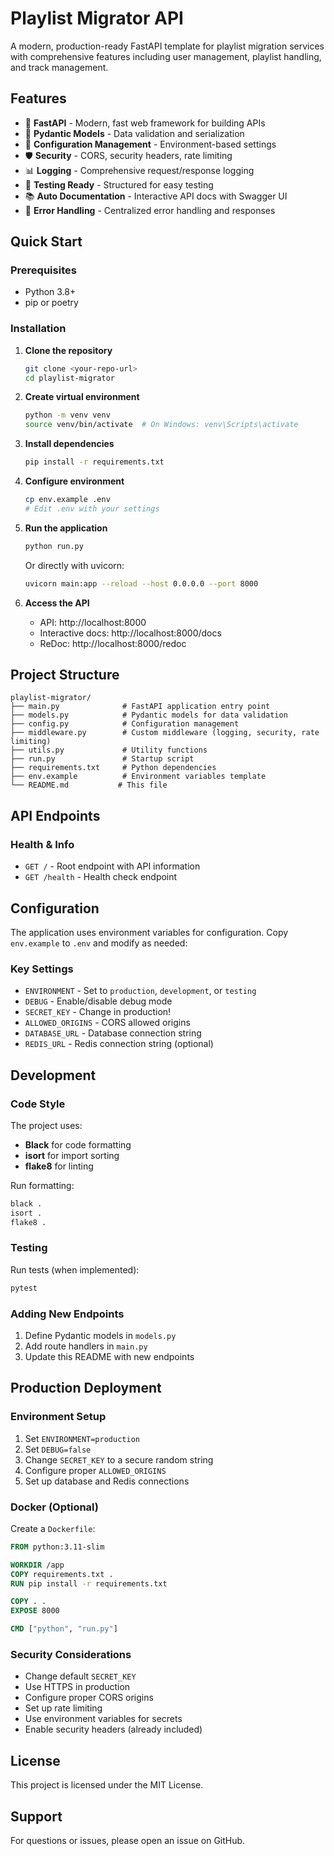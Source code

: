 # Playlist Migrator API

A modern, production-ready FastAPI template for playlist migration services with comprehensive features including user management, playlist handling, and track management.

## Features

- 🚀 **FastAPI** - Modern, fast web framework for building APIs
- 📝 **Pydantic Models** - Data validation and serialization
- 🔧 **Configuration Management** - Environment-based settings
- 🛡️ **Security** - CORS, security headers, rate limiting
- 📊 **Logging** - Comprehensive request/response logging
- 🧪 **Testing Ready** - Structured for easy testing
- 📚 **Auto Documentation** - Interactive API docs with Swagger UI
- 🔄 **Error Handling** - Centralized error handling and responses

## Quick Start

### Prerequisites

- Python 3.8+
- pip or poetry

### Installation

1. **Clone the repository**
   ```bash
   git clone <your-repo-url>
   cd playlist-migrator
   ```

2. **Create virtual environment**
   ```bash
   python -m venv venv
   source venv/bin/activate  # On Windows: venv\Scripts\activate
   ```

3. **Install dependencies**
   ```bash
   pip install -r requirements.txt
   ```

4. **Configure environment**
   ```bash
   cp env.example .env
   # Edit .env with your settings
   ```

5. **Run the application**
   ```bash
   python run.py
   ```

   Or directly with uvicorn:
   ```bash
   uvicorn main:app --reload --host 0.0.0.0 --port 8000
   ```

6. **Access the API**
   - API: http://localhost:8000
   - Interactive docs: http://localhost:8000/docs
   - ReDoc: http://localhost:8000/redoc

## Project Structure

```
playlist-migrator/
├── main.py              # FastAPI application entry point
├── models.py            # Pydantic models for data validation
├── config.py            # Configuration management
├── middleware.py        # Custom middleware (logging, security, rate limiting)
├── utils.py             # Utility functions
├── run.py               # Startup script
├── requirements.txt     # Python dependencies
├── env.example          # Environment variables template
└── README.md           # This file
```

## API Endpoints

### Health & Info
- `GET /` - Root endpoint with API information
- `GET /health` - Health check endpoint

## Configuration

The application uses environment variables for configuration. Copy `env.example` to `.env` and modify as needed:

### Key Settings

- `ENVIRONMENT` - Set to `production`, `development`, or `testing`
- `DEBUG` - Enable/disable debug mode
- `SECRET_KEY` - Change in production!
- `ALLOWED_ORIGINS` - CORS allowed origins
- `DATABASE_URL` - Database connection string
- `REDIS_URL` - Redis connection string (optional)

## Development

### Code Style

The project uses:
- **Black** for code formatting
- **isort** for import sorting
- **flake8** for linting

Run formatting:
```bash
black .
isort .
flake8 .
```

### Testing

Run tests (when implemented):
```bash
pytest
```

### Adding New Endpoints

1. Define Pydantic models in `models.py`
2. Add route handlers in `main.py`
3. Update this README with new endpoints

## Production Deployment

### Environment Setup

1. Set `ENVIRONMENT=production`
2. Set `DEBUG=false`
3. Change `SECRET_KEY` to a secure random string
4. Configure proper `ALLOWED_ORIGINS`
5. Set up database and Redis connections

### Docker (Optional)

Create a `Dockerfile`:
```dockerfile
FROM python:3.11-slim

WORKDIR /app
COPY requirements.txt .
RUN pip install -r requirements.txt

COPY . .
EXPOSE 8000

CMD ["python", "run.py"]
```

### Security Considerations

- Change default `SECRET_KEY`
- Use HTTPS in production
- Configure proper CORS origins
- Set up rate limiting
- Use environment variables for secrets
- Enable security headers (already included)


## License

This project is licensed under the MIT License.

## Support

For questions or issues, please open an issue on GitHub.
